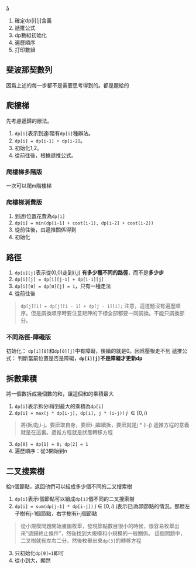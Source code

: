 å
1. 確定dp[i][j]含義
2. 遞推公式
3. dp數組初始化
4. 遍歷順序
5. 打印數組

## 斐波那契數列

因爲上述的每一步都不是需要思考得到的。都是題給的
## 爬樓梯

先考慮遞歸的辦法。

1. `dp[i]`表示到達i階有`dp[i]`種辦法。
2. `dp[i] = dp[i-1] + dp[i-2]`。
3. 初始化1,2。
4. 從前往後，根據遞推公式。

### 爬樓梯多階版

一次可以爬m階樓梯

### 爬樓梯消費版

1. 到達i位置花費為`dp[i]`
2. `dp[i] = min(dp[i-1] + cost(i-1), dp[i-2] + cost(i-2))`
3. 從前往後，由遞推關係得到
4. 初始化

## 路徑

1. `dp[i][j]`表示從(0,0)走到(i,j) **有多少種不同的路徑**，而不是**多少步**
2. `dp[i][j] = dp[i][j-1] + dp[i-1][j]`
3. `dp[i][0] = dp[0][j] = 1`，只有一種走法
4. 從前往後
> `dp[j][i] = dp[j][i - 1] + dp[j - 1][i];` 注意，這道題沒有遍歷順序。但是調換順序時要注意矩陣的下標全部都要一同調換。不能只調換部分。
### 不同路徑-障礙版

初始化：
`dp[i][0]`和`dp[0][j]`中有障礙，後續的就是0。因爲壓根走不到
遞推公式：
判斷當前位置是否是障礙，**`dp[i][j]`不是障礙才更新dp**

## 拆數乘積

將一個數拆成幾個數的和，讓這個和的乘積最大

1. `dp[i]`表示拆分i得到最大的乘積為`dp[i]`
2. `dp[i] = max(j * dp[i-j], dp[i], j * (i-j))`   $j \ \in [0,i)$
> 將i拆成j,i-j。要麽取自身，要麽i-j繼續拆，要麽就是j * (i-j)
> 遞推方程的意義就是在這裏。遞推方程就是狀態轉移方程
3. `dp[0] = dp[1] = 0; dp[2] = 1`
4. 遍歷順序：從3開始到n

## 二叉搜索樹

給n個節點，返回他們可以組成多少個不同的二叉搜索樹

1. `dp[i]`表示i個節點可以組成`dp[i]`個不同的二叉搜索樹
2. `dp[i] = sum(dp[j-1] * dp[i-j])`  $j \in [0,i)$ j表示已j為頭節點的情況。那麽左子樹有j-1個節點，右字樹有i-j個節點
> 從小規模問題開始畫圖枚舉，發現節點數目很小的時候，很容易枚舉出來“遞歸終止條件”，然後找到大規模和小規模的一般關係。
> 這個問題中，二叉樹就有左右二分。然後枚舉出來`dp[3]`的轉移方程

3. 只初始化`dp[0]=1`即可
4. 從小到大，顯然



